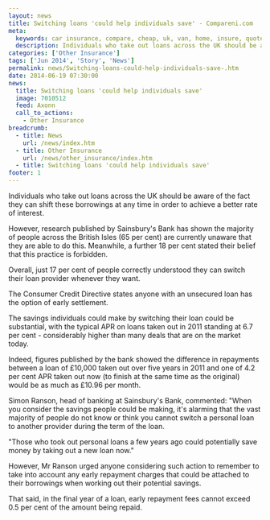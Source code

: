 ```yaml
---
layout: news
title: Switching loans 'could help individuals save' - Compareni.com
meta:
  keywords: car insurance, compare, cheap, uk, van, home, insure, quotes, online, comparison, bike, loans, life
  description: Individuals who take out loans across the UK should be aware of the fact they can shift these borrowings at any time in order to achieve a better rate of interest
categories: ['Other Insurance']
tags: ['Jun 2014', 'Story', 'News']
permalink: news/Switching-loans-could-help-individuals-save-.htm
date: 2014-06-19 07:30:00
news:
  title: Switching loans 'could help individuals save'
  image: 7010512
  feed: Axonn
  call_to_actions:
    - Other Insurance
breadcrumb:
  - title: News
    url: /news/index.htm
  - title: Other Insurance
    url: /news/other_insurance/index.htm
  - title: Switching loans 'could help individuals save'
footer: 1
---
```


Individuals who take out loans across the UK should be aware of the fact they can shift these borrowings at any time in order to achieve a better rate of interest.

However, research published by Sainsbury&#39;s Bank has shown the majority of people across the British Isles (65 per cent) are currently unaware that they are able to do this. Meanwhile, a further 18 per cent stated their belief that this practice is forbidden.

Overall, just 17 per cent of people correctly understood they can switch their loan provider whenever they want.

The Consumer Credit Directive states anyone with an unsecured loan has the option of early settlement.

The savings individuals could make by switching their loan could be substantial, with the typical APR on loans taken out in 2011 standing at 6.7 per cent - considerably higher than many deals that are on the market today.

Indeed, figures published by the bank showed the difference in repayments between a loan of &pound;10,000 taken out over five years in 2011 and one of 4.2 per cent APR taken out now (to finish at the same time as the original) would be as much as &pound;10.96 per month.

Simon Ranson, head of banking at Sainsbury&#39;s Bank, commented:&nbsp;&quot;When you consider the savings people could be making, it&#39;s alarming that the vast majority of people do not know or think you cannot switch a personal loan to another provider during the term of the loan.

&quot;Those who took out personal loans a few years ago could potentially save money by taking out a new loan now.&quot;

However, Mr Ranson urged anyone considering such action to remember to take into account any early repayment charges that could be attached to their borrowings when working out their potential savings.

That said, in the final year of a loan, early repayment fees cannot exceed 0.5 per cent of the amount being repaid.

